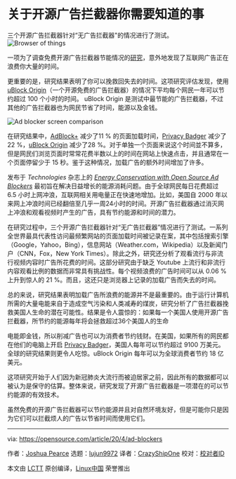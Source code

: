 [#]: collector: (lujun9972)
[#]: translator: (CrazyShipOne)
[#]: reviewer: ( )
[#]: publisher: ( )
[#]: url: ( )
[#]: subject: (What you need to know about open source ad blockers)
[#]: via: (https://opensource.com/article/20/4/ad-blockers)
[#]: author: (Joshua Pearce https://opensource.com/users/jmpearce)

关于开源广告拦截器你需要知道的事
======
三个开源广告拦截器针对“无广告拦截器"的情况进行了测试。
![Browser of things][1]

一项为了调查免费开源广告拦截器节能情况的[研究][2]，意外地发现了互联网广告正在浪费你大量的时间。

更重要的是，研究结果表明了你可以挽救回失去的时间。这项研究评估发现，使用 [uBlock Origin][3]（一个开源免费的广告拦截器）的情况下平均每个网民一年可以节约超过 100 个小时的时间。 uBlock Origin 是测试中最节能的广告拦截器，不过其他的广告拦截器也为网民节省了时间，能源以及金钱。

![Ad blocker screen comparison][4]

在研究结果中，[AdBlock+][5] 减少了11 % 的页面加载时间，[Privacy Badger][6] 减少了22 %，[uBlock Origin][3] 减少了28 %。对于单独一个页面来说这个时间並不算多，但是网民们浏览页面时常常花费半数以上的时间在网站上快速点击，并且通常在一个页面停留少于 15 秒。鉴于这种情况，加载广告的额外时间增加了许多。

发布于 _Technologies_ 杂志上的 _[Energy Conservation with Open Source Ad Blockers][7]_ 最初旨在解决日益增长的能源消耗问题。由于全球网民每日花费超过 6.5 小时上网冲浪，互联网相关用电量正在快速地增加。比如，美国自 2000 年以来网上冲浪时间已经翻倍至几乎一周24小时的时间。开源广告拦截器通过消灭网上冲浪和观看视频时产生的广告，具有节约能源和时间的潜力。

在研究过程中，三个开源广告拦截器针对“无广告拦截器”情况进行了测试。一系列全世界最具代表性访问最频繁网站的页面加载时间被记录在案，其中包括搜索引擎（Google，Yahoo，Bing），信息网站（Weather.com，Wikipedia）以及新闻门户（CNN，Fox，New York Times）。除此之外，研究还分析了观看流行与非流行视频内容时广告所花费的时间。这部分研究由于缺乏 Youtube 上流行和非流行内容观看比例的数据而非常具有挑战性。每个视频浪费的广告时间可以从 0.06 % 上升到惊人的 21 %。而且，这还只是浏览器上记录的加载广告而失去的时间。

总的来说，研究结果表明加载广告所浪费的能源并不是最重要的。由于运行计算机所需的大量电能来自于造成空气污染和人类减寿的煤炭，研究分析了广告拦截器挽救美国人生命的潜在可能性。结果是令人震惊的：如果每一个美国人使用开源广告拦截器，所节约的能源每年将会拯救超过36个美国人的生命

电能即金钱，所以削减广告也可以为消费者节约钱财。在美国，如果所有的网民都在他们的电脑上开启 [Privacy Badger][8]，美国人每年可以节约超过 9100 万美元。全球的研究结果则更令人吃惊。uBlock Origin 每年可以为全球消费者节约 18 亿美元。 

这项研究开始于人们因为新冠肺炎大流行而被迫居家之前，因此所有的数据都可以被认为是保守的估算。整体来说，研究发现了开源广告拦截器是一项潜在的可以节约能源的有效技术。

虽然免费的开源广告拦截器可以节约能源并且对自然环境友好，但是可能你只是因为它们可以拦截烦人的广告以节省时间而使用它们。

--------------------------------------------------------------------------------

via: https://opensource.com/article/20/4/ad-blockers

作者：[Joshua Pearce][a]
选题：[lujun9972][b]
译者：[CrazyShipOne](https://github.com/CrazyShipOne)
校对：[校对者ID](https://github.com/校对者ID)

本文由 [LCTT](https://github.com/LCTT/TranslateProject) 原创编译，[Linux中国](https://linux.cn/) 荣誉推出

[a]: https://opensource.com/users/jmpearce
[b]: https://github.com/lujun9972
[1]: https://opensource.com/sites/default/files/styles/image-full-size/public/lead-images/browser_desktop_website_checklist_metrics.png?itok=OKKbl1UR (Browser of things)
[2]: https://www.mdpi.com/2227-7080/8/2/18
[3]: https://github.com/gorhill/uBlock
[4]: https://opensource.com/sites/default/files/uploads/os_ad_blocker_story_.png (Ad blocker screen comparison)
[5]: https://adblockplus.org/
[6]: https://privacybadger.org/
[7]: https://www.academia.edu/42434401/Energy_Conservation_with_Open_Source_Ad_Blockers
[8]: https://privacybadger.org/
